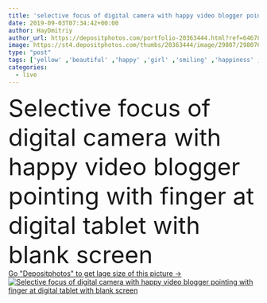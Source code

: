 ```yaml
---
title: 'selective focus of digital camera with happy video blogger pointing with finger at digital tablet with blank screen '
date: 2019-09-03T07:34:42+00:00
author: HayDmitriy
author_url: https://depositphotos.com/portfolio-20363444.html?ref=64678756
image: https://st4.depositphotos.com/thumbs/20363444/image/29807/298076014/api_thumb_450.jpg?forcejpeg=true
type: "post"
tags: ['yellow' ,'beautiful' ,'happy' ,'girl' ,'smiling' ,'happiness' ,'cheerful' ,'caucasian' ,'smile' ,'connection' ,'emotion' ,'home' ,'woman' ,'communication' ,'emotional' ,'broadcast' ,'indoors' ,'online' ,'attractive' ,'positive' ,'gadget' ,'sofa' ,'daylight' ,'gesture' ,'Gesturing' ,'tripod' ,'streaming' ,'daytime' ,'blogger' ,'blogging' ,'copy space' ,'one person' ,'selective focus' ,'young adult' ,'Living Room' ,'formal wear' ,'digital camera' ,'blank screen' ,'Digital Tablet' ,'pointing with finger' ,'digital device' ,'vlog' ,'vlogger' ,'influencer' ,'video blogger' ]
categories: 
  - live
---
```

<div aling="center">
            <font size="60"> Selective focus of digital camera with happy video blogger pointing with finger at digital tablet with blank screen</font>   
</div>
<div>
    <a href='https://st4.depositphotos.com/thumbs/20363444/image/29807/298076014/api_thumb_450.jpg?forcejpeg=true?ref=64678756' target=_blank > Go "Depositphotos" to get lage size of this picture ->
        <img href='https://st4.depositphotos.com/thumbs/20363444/image/29807/298076014/api_thumb_450.jpg?forcejpeg=true?ref=64678756' src='https://st4.depositphotos.com/20363444/29807/i/950/depositphotos_298076014-stock-photo-selective-focus-digital-camera-happy.jpg?forcejpeg=true' alt='Selective focus of digital camera with happy video blogger pointing with finger at digital tablet with blank screen' >
    </a>
</div>
